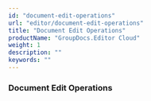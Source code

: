 ```yaml
---
id: "document-edit-operations"
url: "editor/document-edit-operations"
title: "Document Edit Operations"
productName: "GroupDocs.Editor Cloud"
weight: 1
description: ""
keywords: ""
---
```


### Document Edit Operations ###



